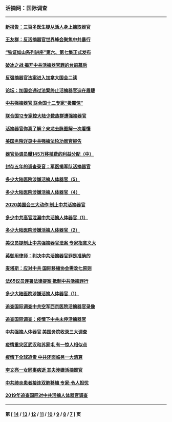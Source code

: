 ### 活摘网：国际调查
---
#### [新报告：三百多医生疑从活人身上摘取器官](../../pages/nf5947/n13703044.md?04140430) 
#### [王友群：反活摘器官世界峰会聚焦中共暴行](../../pages/nf5947/n13250738.md?04140430) 
#### [“铁证如山系列讲座”第六、第七集正式发布](../../pages/nf5947/n13106287.md?04140430) 
#### [破冰之战 揭开中共活摘器官罪的台前幕后](../../pages/nf5947/n13082457.md?04140430) 
#### [反强摘器官法案进入加拿大国会二读](../../pages/nf5947/n13033450.md?04140430) 
#### [论坛：加国会通过法案终止活摘器官迫在眉睫](../../pages/nf5947/n13029839.md?04140430) 
#### [中共强摘器官 联合国十二专家“极震惊”](../../pages/nf5947/n13024313.md?04140430) 
#### [联合国12专家控大陆少数族群遭强摘器官](../../pages/nf5947/n13023877.md?04140430) 
#### [活摘器官你真了解？来龙去脉图解一次看懂](../../pages/nf5947/n13013820.md?04140430) 
#### [美国务院详录中共强摘法轮功器官报告](../../pages/nf5947/n12944519.md?04140430) 
#### [器官协调员曝145万移植费的利益分配（中）](../../pages/nf5947/n12894547.md?04140430) 
#### [封存五年的调查录音：军医揭军队活摘器官](../../pages/nf5947/n12798692.md?04140430) 
#### [多少大陆医院涉嫌活摘人体器官（5）](../../pages/nf5947/n12768383.md?04140430) 
#### [多少大陆医院涉嫌活摘人体器官（4）](../../pages/nf5947/n12664434.md?04140430) 
#### [2020美国会三大动作 制止中共活摘器官](../../pages/nf5947/n12682004.md?04140430) 
#### [多少中共高官泄漏中共活摘人体器官（1）](../../pages/nf5947/n12671234.md?04140430) 
#### [多少大陆医院涉嫌活摘人体器官（2）](../../pages/nf5947/n12655589.md?04140430) 
#### [美议员提制止中共强摘器官法案 专家指意义大](../../pages/nf5947/n12630561.md?04140430) 
#### [英御用律师：判决中共活摘器官罪是准确的](../../pages/nf5947/n12580740.md?04140430) 
#### [麦塔斯：应对中共 国际移植协会需改七原则](../../pages/nf5947/n12514711.md?04140430) 
#### [法65议员连署法律提案 抵制中共活摘罪行](../../pages/nf5947/n12437047.md?04140430) 
#### [多少大陆医院涉嫌活摘人体器官（1）](../../pages/nf5947/n12414284.md?04140430) 
#### [追查国际调查中共空军西京医院活摘器官录像](../../pages/nf5947/n12348837.md?04140430) 
#### [追查国际调查：疫情下中共未停活摘器官](../../pages/nf5947/n12273415.md?04140430) 
#### [中共强摘人体器官 美国务院收录三大调查](../../pages/nf5947/n12181488.md?04140430) 
#### [疫情重灾区武汉和苏家屯 有一惊人相似点](../../pages/nf5947/n12150824.md?04140430) 
#### [疫情下全球追责 中共还面临另一大清算](../../pages/nf5947/n12070397.md?04140430) 
#### [李文亮一女同事病逝 其夫涉嫌活摘器官](../../pages/nf5947/n11957882.md?04140430) 
#### [中共肺炎患者接连双肺移植 专家:令人担忧](../../pages/nf5947/n11945516.md?04140430) 
#### [2019年追查国际对中共活摘人体器官调查](../../pages/nf5947/n11917733.md?04140430) 

---
#### 第 [ [14](./14.md?04140430) / [13](./13.md?04140430) / [12](./12.md?04140430) / [11](./11.md?04140430) / [10](./10.md?04140430) / [9](./9.md?04140430) / [8](./8.md?04140430) / [7](./7.md?04140430) ] 页
